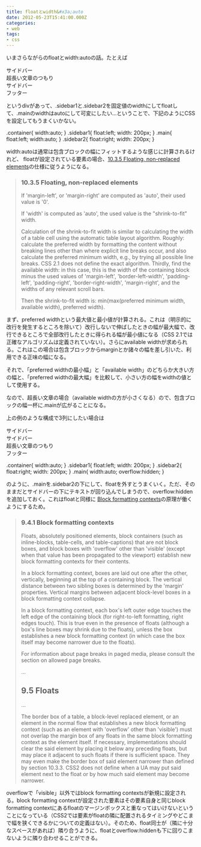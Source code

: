 ```yaml
---
title: floatとwidth&#x3a;auto
date: 2012-05-23T15:41:00.000Z
categories:
- web
tags:
- css
---
```

いまさらながらのfloatとwidth:autoの話。たとえば

<div class="container">
  <div class="sidebar1">サイドバー</div>
  <div class="main">超長い文章のつもり</div>

<!-- more -->
  <div class="sidebar2">サイドバー</div>
  <div class="footer">フッター</div>
</div>

というdivがあって、.sidebar1と.sidebar2を固定値のwidthにしてfloatして、.mainのwidthはautoにして可変にしたい...ということで、下記のようにCSSを設定してもうまくいかない。

.container{ width:auto; }
.sidebar1{ float:left; width: 200px; }
.main{ float:left; width:auto; }
.sidebar2{ float:right; width: 200px; }

width:autoは通常は包含ブロックの幅にフィットするような感じに計算されるけれど、 floatが設定されている要素の場合、[10.3.5 Floating, non-replaced elements](http://www.w3.org/TR/CSS2/visudet.html#float-width)の仕様に従うようになる。

> ### 10.3.5 Floating, non-replaced elements
> 
> If 'margin-left', or 'margin-right' are computed as 'auto', their used value is '0'.
> 
> If 'width' is computed as 'auto', the used value is the "shrink-to-fit" width.
> 
> Calculation of the shrink-to-fit width is similar to calculating the width of a table cell using the automatic table layout algorithm. Roughly: calculate the preferred width by formatting the content without breaking lines other than where explicit line breaks occur, and also calculate the preferred minimum width, e.g., by trying all possible line breaks. CSS 2.1 does not define the exact algorithm. Thirdly, find the available width: in this case, this is the width of the containing block minus the used values of 'margin-left', 'border-left-width', 'padding-left', 'padding-right', 'border-right-width', 'margin-right', and the widths of any relevant scroll bars.
> 
> Then the shrink-to-fit width is: min(max(preferred minimum width, available width), preferred width).

まず、preferred widthという最大値と最小値が計算される。これは（明示的に改行を発生するところを除いて）改行しないで伸ばしたときの幅が最大幅で、改行できるところで全部改行したときに得られる幅が最小値になる（CSS 2.1では正確なアルゴリズムは定義されていない）。さらにavailable widthが求められる。これはこの場合は包含ブロックからmarginとか諸々の幅を差し引いた、利用できる正味の幅になる。

それで、「preferred widthの最小幅」と「available width」のどちらか大きい方の幅と、「preferred widthの最大幅」を比較して、小さい方の幅をwidthの値として使用する。

なので、超長い文章の場合（available widthの方が小さくなる）ので、包含ブロックの幅一杯に.mainが広がることになる。

上の例のような構成で3列にしたい場合は

<div class="container">
  <div class="sidebar1">サイドバー</div>
  <div class="sidebar2">サイドバー</div>
  <div class="main">超長い文章のつもり</div>
  <div class="footer">フッター</div>
</div>

.container{ width:auto; }
.sidebar1{ float:left; width: 200px; }
.sidebar2{ float:right; width: 200px; }
.main{ width:auto; overflow:hidden; }

のように、.mainを.sidebar2の下にして、floatを外すとうまくいく。ただ、そのままだとサイドバーの下にテキストが回り込んでしまうので、overflow:hiddenを追加しておく。これはfloatと同様に [Block formatting contexts](http://www.w3.org/TR/CSS2/visuren.html#block-formatting)の原理が働くようにするため。

> ### 9.4.1 Block formatting contexts
> 
> Floats, absolutely positioned elements, block containers (such as inline-blocks, table-cells, and table-captions) that are not block boxes, and block boxes with 'overflow' other than 'visible' (except when that value has been propagated to the viewport) establish new block formatting contexts for their contents.
> 
> In a block formatting context, boxes are laid out one after the other, vertically, beginning at the top of a containing block. The vertical distance between two sibling boxes is determined by the 'margin' properties. Vertical margins between adjacent block-level boxes in a block formatting context collapse.
> 
> In a block formatting context, each box's left outer edge touches the left edge of the containing block (for right-to-left formatting, right edges touch). This is true even in the presence of floats (although a box's line boxes may shrink due to the floats), unless the box establishes a new block formatting context (in which case the box itself may become narrower due to the floats).
> 
> For information about page breaks in paged media, please consult the section on allowed page breaks.
> 
> ...
> 
> 9.5 Floats
> ----------
> 
> ...
> 
> The border box of a table, a block-level replaced element, or an element in the normal flow that establishes a new block formatting context (such as an element with 'overflow' other than 'visible') must not overlap the margin box of any floats in the same block formatting context as the element itself. If necessary, implementations should clear the said element by placing it below any preceding floats, but may place it adjacent to such floats if there is sufficient space. They may even make the border box of said element narrower than defined by section 10.3.3. CSS2 does not define when a UA may put said element next to the float or by how much said element may become narrower.

overflowで「visible」以外ではblock formatting contextsが新規に設定される。block formatting contextが設定された要素はその要素自身と同じblock formatting contextにあるfloatのマージンボックスと重なってはいけないということになっている（CSS2では要素がfloatの隣に配置されるタイミングやどこまで幅を狭くできるかについての定義はない）。そのため、float同士が（隣に十分なスペースがあれば）隣り合うように、floatとoverflow:hiddenも下に回りこまないように隣り合わせることができる。
